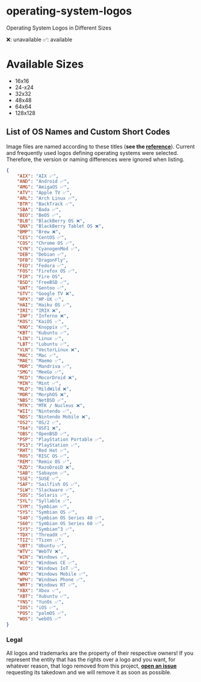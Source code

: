 # operating-system-logos
Operating System Logos in Different Sizes 

❌: unavailable
✅: available

# Available Sizes

- 16x16
- 24-x24
- 32x32
- 48x48
- 64x64
- 128x128

## List of OS Names and Custom Short Codes
Image files are named according to these titles (**see the [reference](https://github.com/matomo-org/device-detector/blob/c136bf9147bd8f33746b1915331fba133d076ed5/Parser/OperatingSystem.php#L30)**). Current and frequently used logos defining operating systems were selected. Therefore, the version or naming differences were ignored when listing.
```json
{
    "AIX": "AIX ✅",
    "AND": "Android ✅",
    "AMG": "AmigaOS ✅",
    "ATV": "Apple TV ✅",
    "ARL": "Arch Linux ✅",
    "BTR": "BackTrack ✅",
    "SBA": "Bada ✅",
    "BEO": "BeOS ✅",
    "BLB": "BlackBerry OS ❌",
    "QNX": "BlackBerry Tablet OS ❌",
    "BMP": "Brew ❌",
    "CES": "CentOS ✅",
    "COS": "Chrome OS ✅",
    "CYN": "CyanogenMod ✅",
    "DEB": "Debian ✅",
    "DFB": "DragonFly",
    "FED": "Fedora ✅",
    "FOS": "Firefox OS ✅",
    "FIR": "Fire OS",
    "BSD": "FreeBSD ✅",
    "GNT": "Gentoo ✅",
    "GTV": "Google TV ❌",
    "HPX": "HP-UX ✅",
    "HAI": "Haiku OS ✅",
    "IRI": "IRIX ❌",
    "INF": "Inferno ❌",
    "KOS": "KaiOS ✅",
    "KNO": "Knoppix ✅",
    "KBT": "Kubuntu ✅",
    "LIN": "Linux ✅",
    "LBT": "Lubuntu ✅",
    "VLN": "VectorLinux ❌",
    "MAC": "Mac ✅",
    "MAE": "Maemo ✅",
    "MDR": "Mandriva ✅",
    "SMG": "MeeGo ✅",
    "MCD": "MocorDroid ❌",
    "MIN": "Mint ✅",
    "MLD": "MildWild ❌",
    "MOR": "MorphOS ❌",
    "NBS": "NetBSD ✅",
    "MTK": "MTK / Nucleus ❌",
    "WII": "Nintendo ✅",
    "NDS": "Nintendo Mobile ❌",
    "OS2": "OS/2 ✅",
    "T64": "OSF1 ❌",
    "OBS": "OpenBSD ✅",
    "PSP": "PlayStation Portable ✅",
    "PS3": "PlayStation ✅",
    "RHT": "Red Hat ✅",
    "ROS": "RISC OS ✅",
    "REM": "Remix OS ✅",
    "RZD": "RazoDroiD ❌",
    "SAB": "Sabayon ✅",
    "SSE": "SUSE ✅",
    "SAF": "Sailfish OS ✅",
    "SLW": "Slackware ✅",
    "SOS": "Solaris ✅",
    "SYL": "Syllable ✅",
    "SYM": "Symbian ✅",
    "SYS": "Symbian OS ✅",
    "S40": "Symbian OS Series 40 ✅",
    "S60": "Symbian OS Series 60 ✅",
    "SY3": "Symbian^3 ✅",
    "TDX": "ThreadX ✅",
    "TIZ": "Tizen ✅",
    "UBT": "Ubuntu ✅",
    "WTV": "WebTV ❌",
    "WIN": "Windows ✅",
    "WCE": "Windows CE ✅",
    "WIO": "Windows IoT ✅",
    "WMO": "Windows Mobile ✅",
    "WPH": "Windows Phone ✅",
    "WRT": "Windows RT ✅",
    "XBX": "Xbox ✅",
    "XBT": "Xubuntu ✅",
    "YNS": "YunOs ✅",
    "IOS": "iOS ✅",
    "POS": "palmOS ✅",
    "WOS": "webOS ✅"
}
```

### Legal
All logos and trademarks are the property of their respective owners!
If you represent the entity that has the rights over a logo and you want, for whatever reason, that logo removed from this project, **[open an issue](https://github.com/alrra/browser-logos/issues/new)** requesting its takedown and we will remove it as soon as possible.